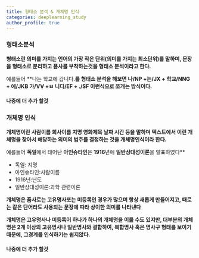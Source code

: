 ```yaml
---
title: 형태소 분석 & 개체명 인식
categories: deeplearning_study
author_profile: true
---
```




### 형태소분석
**형태소란 의미를 가지는 언어의 가장 작은 단위(의미를 가지는 최소단위)를 말하며, 문장을 형태소로 분리하고 품사를 부착하는것을 형태소 분석이라고 한다.**

예를들어 **나는 학교에 갑니다.**를 형태소 분석을 해보면 나/NP +는/JX + 학교/NNG + 에/JKB 가/VV +ㅂ 니다/EF + ./SF 이런식으로 쪼개는 방식이다.**

#### 나중에 더 추가 할것


### 개체명 인식

**개체명이란 사람이름 회사이름 지명 영화제목 날짜 시간 등을 말하며 텍스트에서 이런 개체명을 찾아서 해당하는 의미의 범주를 결정하는 것을 개체명인식이라 한다.**

예를들어 **독일**에서 태어난 **아인슈타인**은 **1916**년에 **일반상대성이론**을 발표하였다**

- 독일: 지명
- 아인슈타인:사람이름
- 1916년:년도
- 일반상대성이론:과학 관련이론


**개체명은 품사로는 고유명사또는 미등록인 경우가 많으며 항상 새롭게 만들어지고, 때로는 같은 단어라도 사용되는 문장에 따라 상이한 의미를 나타낸다**

**개체명은 고유명사나 미등록어 하나가 하나의 개체명을 이룰 수도 있지만, 대부분의 개체명은 2개 이상의 고유명사나 일반명사와 결합하여, 복합명사 혹은 명사구
형태를 보이기 때문에, 그경계를 인식하기는 쉽지않다.**

#### 나중에 더 추가 할것